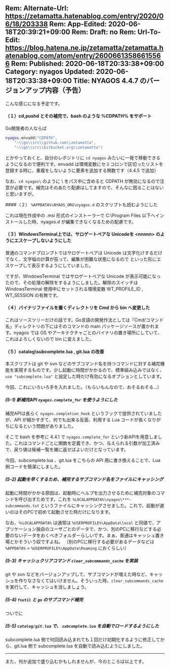 Rem: Alternate-Url: https://zetamatta.hatenablog.com/entry/2020/06/18/203338
Rem: App-Edited: 2020-06-18T20:39:21+09:00
Rem: Draft: no
Rem: Url-To-Edit: https://blog.hatena.ne.jp/zetamatta/zetamatta.hatenablog.com/atom/entry/26006613586615566
Rem: Published: 2020-06-18T20:33:38+09:00
Category: nyagos
Updated: 2020-06-18T20:33:38+09:00
Title:  NYAGOS 4.4.7 のバージョンアップ内容（予告）
---
こんな感じになる予定です。

#### （１）cd,pushd とその補完で、bash のような %CDPATH% をサポート

Go開発者の人ならば

```lua
nyagos.envadd("CDPATH",
    "~\\go\\src\\github.com\\zetamatta",
    "~\\go\\src\\bitbucket.org\\zetamatta")
```

とかやっておくと、自分のレポジトリに `cd nyagos` みたいに一発で移動できるようになるので便利です。envadd は環境変数にセミコロンで区切ったリストを登録する時に、重複をしないように要素を追加する関数です（4.4.5 で追加）


なお、`cd nyagos\` のように \ をパス中に含めると CDPATH が無効になるので注意が必要です。補完はそのあたり配慮はしてますので、そんなに困ることはないと思いますが。

####（２） `%APPDATA%\NYAOS_ORG\nyagos.d` のスクリプトも読むようにした

これは現在作成中の .msi 形式のインストーラーで C:\Program Files 以下へインストールした時、nyagos.d が編集できなくなるための配慮です。

#### （３）WindowsTerminal上では、サロゲートペアな Unicodeを &lt;nnnnn&gt; のようにエスケープしないようにした

普通のコマンドプロンプトではサロゲートペアは Unicode は文字化けするだけでなく、文字幅の計算が狂って、編集が困難な状態になるので <nnnnn> といった形にエスケープして表示するようにしていました。

ですが、WindowsTerminal ではサロゲートペアな Unicode が表示可能になったので、その処理の解除をするようにしました。解除のスイッチは WindowsTerminal 使用中にセットされる環境変数 WT_PROFILE_ID , WT_SESSION の有無です。

#### （４）バイナリファイルを置くディレクトリを Cmd から bin へ変更した

これはソースツリーだけの話です。Go言語の開発作法としては「Cmd/コマンド名」ディレクトリの下にはそのコマンドの main パッケージソースが置かれます。nyagos では OS やアーキテクチャごとのバイナリの置き場所にしていて、これはよろしくないので bin に変えました。

#### （５）catalog\subcomplete.lua , git.lua の改善

本スクリプトは git や svn などのサブコマンド名を持つコマンドに対する補完機能を実現するものです。少し起動に時間がかかるので、標準組み込みではなく、`use "subcomplete.lua"` と設定した時だけ有効になるオプションとしています。

今回、これにいろいろ手を入れました。（もらいもんなので、おそるおそる…）

##### (5-1) 新補完API `nyagos.complete_for` を使うようにした

補完APIは長らく `nyagos.completion_hook` というフックで提供されていましたが、API が細かすぎて、何でも出来る反面、利用する Lua コードが長くなりがちになるという問題がありました。

そこで bash を参考に 4.4.1 で `nyagos.complete_for` という新APIを用意しました。これはコマンドごとに関数を定義でき、かつ、与えられる引数が加工済みで、戻り値は候補一覧を雑に返せばよいだけとなっています。

今回、subcomplete.lua 、git.lua をこちらの API 用に書き換えることで、Lua 側コードを簡潔にしました。

##### (5-2) 起動を早くするため、補完するサブコマンド名をファイルにキャッシング

起動に時間がかかる原因は、起動時にヘルプを出力させるために補完対象のコマンドを呼び出すためです。これを `%LOCALAPPDATA%\nyagos\***-subcommands.txt` というファイルにキャッシングさせました。これで、起動が遅いのはそのPCで初めて起動させた時だけになります。

なお、`％LOCALAPPDATA%` は通常は `%USERPROFILE%\AppData\local` と同値で、アプリケーション独自のユーザごとのデータで、かつ、別のPCに移行などする必要のないデータをおくべきフォルダーらしいです。まぁ、普通はキャッシュ置き場とかそういう奴ですよね。
（別のPCに移行する必要があるデータなどは `%APPDATA%` = `%USERPROFILE%\AppData\Roaming` におくらしい）

##### (5-3) キャッシュクリアコマンド `clear_subcommands_cache` を実装

git や svn などをバージョンアップして、サブコマンドが増えた時など、キャッシュを作りなさなくてはいけません。そういった時、`clear_subcommands_cache` を実行して、キャッシュを消しましょう。

##### (5-4) `fsutil` と `go` のサブコマンド補完

ついでに

##### (5-5) `catalog/git.lua` で、 `subcomplete.lua` を自動でロードするようにした

subcomplete.lua 側で何回読み込まれても１回だけ初期化するように修正してから、git.lua 側で subcomplete.lua を自動で読み込むようにしました。

-------

また、何か追加で盛り込むかもしれませんが、今のところは以上です。